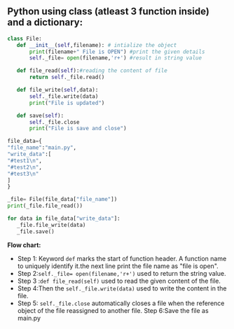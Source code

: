 ## Python using class (atleast 3 function inside) and a dictionary:

 ```python   
 class File:
    def __init__(self,filename): # intialize the object
        print(filename+" File is OPEN") #print the given details
        self._file= open(filename,'r+') #result in string value

    def file_read(self):#reading the content of file
        return self._file.read()

    def file_write(self,data):
        self._file.write(data)
        print("File is updated")

    def save(self):
        self._file.close
        print("File is save and close")

file_data={
"file_name":"main.py",
"write_data":[
"#test1\n",
"#test2\n",
"#test3\n"
]
}

_file= File(file_data["file_name"])
print(_file.file_read())

for data in file_data["write_data"]:
    _file.file_write(data)
    _file.save()
```

**Flow chart:**

 - Step 1:  Keyword  `def`  marks the start of function header. A
   function name to uniquely identify it.the next line print the file
   name as "file is open".
 - Step 2:`self._file= open(filename,'r+')` used to return the string  value.
 - Step 3 :`def file_read(self)` used to read the given content of the file.
 - Step 4:Then the `self._file.write(data)` used to write the content in the file.
 - Step 5: `self._file.close` automatically closes a file when the reference object of the file reassigned to another file.
Step 6:Save the file as main.py








                         

